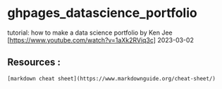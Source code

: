 # ghpages_datascience_portfolio
tutorial: how to make a data science portfolio by Ken Jee [https://www.youtube.com/watch?v=1aXk2RViq3c]
2023-03-02

## Resources : 
	[markdown cheat sheet](https://www.markdownguide.org/cheat-sheet/)

